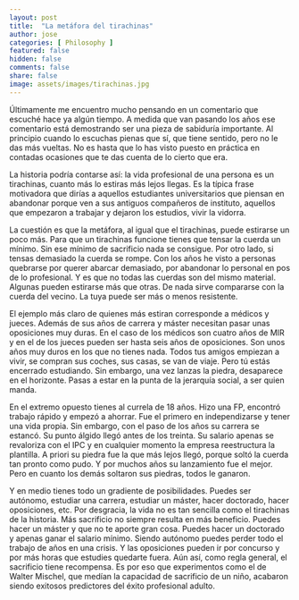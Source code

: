 ```yaml
---
layout: post
title:  "La metáfora del tirachinas"
author: jose
categories: [ Philosophy ]
featured: false
hidden: false
comments: false
share: false
image: assets/images/tirachinas.jpg
---
```


Últimamente me encuentro mucho pensando en un comentario que escuché hace ya algún tiempo. A medida que van pasando los años ese comentario está demostrando ser una pieza de sabiduría importante. Al principio cuando lo escuchas pienas que sí, que tiene sentido, pero no le das más vueltas. No es hasta que lo has visto puesto en práctica en contadas ocasiones que te das cuenta de lo cierto que era. 

La historia podría contarse así: la vida profesional de una persona es un tirachinas, cuanto más lo estiras más lejos llegas. Es la típica frase motivadora que dirías a aquellos estudiantes universitarios que piensan en abandonar porque ven a sus antiguos compañeros de instituto, aquellos que empezaron a trabajar y dejaron los estudios, vivir la vidorra. 

La cuestión es que la metáfora, al igual que el tirachinas, puede estirarse un poco más. Para que un tirachinas funcione tienes que tensar la cuerda un mínimo. Sin ese mínimo de sacrificio nada se consigue. Por otro lado, si tensas demasiado la cuerda se rompe. Con los años he visto a personas quebrarse por querer abarcar demasiado, por abandonar lo personal en pos de lo profesional. Y es que no todas las cuerdas son del mismo material. Algunas pueden estirarse más que otras. De nada sirve compararse con la cuerda del vecino. La tuya puede ser más o menos resistente. 

El ejemplo más claro de quienes más estiran corresponde a médicos y jueces. Además de sus años de carrera y máster necesitan pasar unas oposiciones muy duras. En el caso de los médicos son cuatro años de MIR y en el de los jueces pueden ser hasta seis años de oposiciones. Son unos años muy duros en los que no tienes nada. Todos tus amigos empiezan a vivir, se compran sus coches, sus casas, se van de viaje. Pero tú estás encerrado estudiando. Sin embargo, una vez lanzas la piedra, desaparece en el horizonte. Pasas a estar en la punta de la jerarquía social, a ser quien manda.

En el extremo opuesto tienes al currela de 18 años. Hizo una FP, encontró trabajo rápido y empezó a ahorrar. Fue el primero en independizarse y tener una vida propia. Sin embargo, con el paso de los años su carrera se estancó. Su punto álgido llegó antes de los treinta. Su salario apenas se revaloriza con el IPC y en cualquier momento la empresa reestructura la plantilla. A priori su piedra fue la que más lejos llegó, porque soltó la cuerda tan pronto como pudo. Y por muchos años su lanzamiento fue el mejor. Pero en cuanto los demás soltaron sus piedras, todos le ganaron.

Y en medio tienes todo un gradiente de posibilidades. Puedes ser autónomo, estudiar una carrera, estudiar un máster, hacer doctorado, hacer oposiciones, etc. Por desgracia, la vida no es tan sencilla como el tirachinas de la historia. Más sacrificio no siempre resulta en más beneficio. Puedes hacer un máster y que no te aporte gran cosa. Puedes hacer un doctorado y apenas ganar el salario mínimo. Siendo autónomo puedes perder todo el trabajo de años en una crisis. Y las oposiciones pueden ir por concurso y por más horas que estudies quedarte fuera. Aún así, como regla general, el sacrificio tiene recompensa. Es por eso que experimentos como el de Walter Mischel, que medían la capacidad de sacrificio de un niño, acabaron siendo exitosos predictores del éxito profesional adulto. 